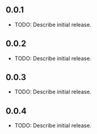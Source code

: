 ## 0.0.1

* TODO: Describe initial release.

## 0.0.2

* TODO: Describe initial release.


## 0.0.3

* TODO: Describe initial release.


## 0.0.4

* TODO: Describe initial release.
